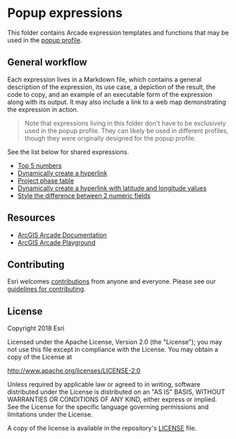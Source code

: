 # Popup expressions

This folder contains Arcade expression templates and functions that may be used in the [popup profile](https://developers.arcgis.com/arcade/guide/profiles/#popups).

## General workflow

Each expression lives in a Markdown file, which contains a general description of the expression, its use case, a depiction of the result, the code to copy, and an example of an executable form of the expression along with its output. It may also include a link to a web map demonstrating the expression in action.

> Note that expressions living in this folder don't have to be exclusively used in the popup profile. They can likely be used in different profiles, though they were originally designed for the popup profile.

See the list below for shared expressions.

* [Top 5 numbers](./top-five-list.md)
* [Dynamically create a hyperlink](./url-basic.md)
* [Project phase table](./project-phase.md)
* [Dynamically create a hyperlink with latitude and longitude values](./url-withlocation.md)
* [Style the difference between 2 numeric fields](./numeric-difference.md)

## Resources

* [ArcGIS Arcade Documentation](https://developers.arcgis.com/arcade/)
* [ArcGIS Arcade Playground](https://developers.arcgis.com/arcade/playground/)

## Contributing

Esri welcomes [contributions](CONTRIBUTING.md) from anyone and everyone. Please see our [guidelines for contributing](https://github.com/esri/contributing).

## License

Copyright 2018 Esri

Licensed under the Apache License, Version 2.0 (the "License");
you may not use this file except in compliance with the License.
You may obtain a copy of the License at

   http://www.apache.org/licenses/LICENSE-2.0

Unless required by applicable law or agreed to in writing, software
distributed under the License is distributed on an "AS IS" BASIS,
WITHOUT WARRANTIES OR CONDITIONS OF ANY KIND, either express or implied.
See the License for the specific language governing permissions and
limitations under the License.

A copy of the license is available in the repository's [LICENSE](LICENSE) file.
